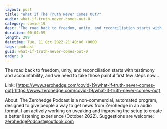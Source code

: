 ```yaml
---
layout: post
title: "What If The Truth Never Comes Out?"
audio: what-if-truth-never-comes-out-0
category: covid-19
desc: "The road back to freedom, unity, and reconciliation starts with testimony and accountability, and we need to take those painful first few steps now..."
duration: 00:04:59
length: 299
datetime: Tue, 11 Oct 2022 21:40:00 +0000
tags: podcast
guid: what-if-truth-never-comes-out-0
order: 0
---
```

The road back to freedom, unity, and reconciliation starts with testimony and accountability, and we need to take those painful first few steps now...

Link: [https://www.zerohedge.com/covid-19/what-if-truth-never-comes-out](https://www.zerohedge.com/covid-19/what-if-truth-never-comes-out)

About: The Zerohedge Podcast is a non-commercial, automated program, designed to give people a way to get news from Zerohedge in an audio format.  I am actively working on tweaking and improving the setup to create a better listening experience (October 2022).  Suggestions are welcome: [zerohedgePodcast@outlook.com](mailto:zerohedgePodcast@outlook.com)